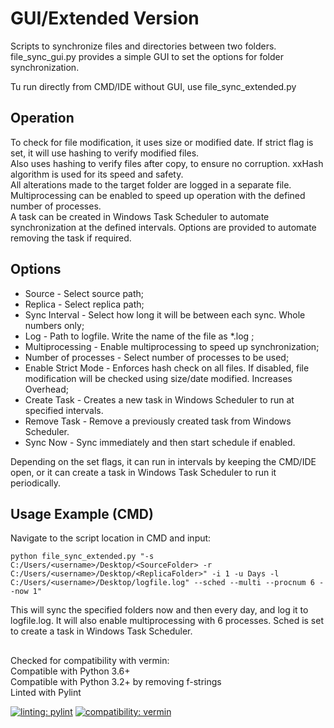 # GUI/Extended Version

Scripts to synchronize files and directories between two folders.
file_sync_gui.py provides a simple GUI to set the options for folder synchronization.

Tu run directly from CMD/IDE without GUI, use file_sync_extended.py

## Operation

To check for file modification, it uses size or modified date. If strict flag is set, it will use hashing to verify modified files.  
Also uses hashing to verify files after copy, to ensure no corruption. xxHash algorithm is used for its speed and safety.  
All alterations made to the target folder are logged in a separate file.  
Multiprocessing can be enabled to speed up operation with the defined number of processes.  
A task can be created in Windows Task Scheduler to automate synchronization at the defined intervals. 
Options are provided to automate removing the task if required.

## Options

- Source - Select source path;
- Replica - Select replica path;
- Sync Interval - Select how long it will be between each sync. Whole numbers only;
- Log - Path to logfile. Write the name of the file as *.log ;
- Multiprocessing - Enable multiprocessing to speed up synchronization;
- Number of processes - Select number of processes to be used;
- Enable Strict Mode - Enforces hash check on all files. If disabled, file modification
                       will be checked using size/date modified. Increases Overhead;
- Create Task - Creates a new task in Windows Scheduler to run at specified intervals.
- Remove Task - Remove a previously created task from Windows Scheduler.
- Sync Now - Sync immediately and then start schedule if enabled.

Depending on the set flags, it can run in intervals by keeping the CMD/IDE open,
or it can create a task in Windows Task Scheduler to run it periodically.

## Usage Example (CMD)

Navigate to the script location in CMD and input:

`python file_sync_extended.py "-s C:/Users/<username>/Desktop/<SourceFolder> -r C:/Users/<username>/Desktop/<ReplicaFolder>" -i 1
 -u Days -l C:/Users/<username>/Desktop/logfile.log" --sched --multi --procnum 6 --now 1"`

This will sync the specified folders now and then every day, and log it to logfile.log. 
It will also enable multiprocessing with 6 processes. 
Sched is set to create a task in Windows Task Scheduler.

##
Checked for compatibility with vermin:  
Compatible with Python 3.6+  
Compatible with Python 3.2+ by removing f-strings  
Linted with Pylint  

[![linting: pylint](https://img.shields.io/badge/linting-pylint-yellowgreen)](https://github.com/pylint-dev/pylint)
[![compatibility: vermin](https://img.shields.io/badge/vermin-3.6%2B-text?style=flat
)](https://github.com/netromdk/vermin)
